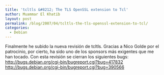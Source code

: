 ```yaml
---
title: 'tcltls &#8212; The TLS OpenSSL extension to Tcl'
author: Muammar El Khatib
layout: post
permalink: /blog/2007/04/tcltls-the-tls-openssl-extension-to-tcl/
categories:
  - Debian
---
```

Finalmente he subido la nueva revisión de tcltls. Gracias a Nico Golde por el patrocinio, por cierto, ha sido uno de los sponsors más exigentes que me han tocado. Con esta revisión se cierran los siguientes bugs:  
<http://bugs.debian.org/cgi-bin/bugreport.cgi?bug=417832>  
<http://bugs.debian.org/cgi-bin/bugreport.cgi?bug=390566>